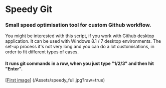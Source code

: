 Speedy Git
==========

### Small speed optimisation tool for custom Github workflow.

You might be interested with this script, if you work with Github desktop application. It can be used with Windows 8.1 / 7 desktop environments. The set-up process it's not very long and you can do a lot customisations, in order to fit different types of cases.

#### It runs git commands in a row, when you just type "1/2/3" and then hit "Enter".

[[First image](/Assets/speedy_small.jpg?raw=true "Screenshot_1")] (/Assets/speedy_full.jpg?raw=true)

